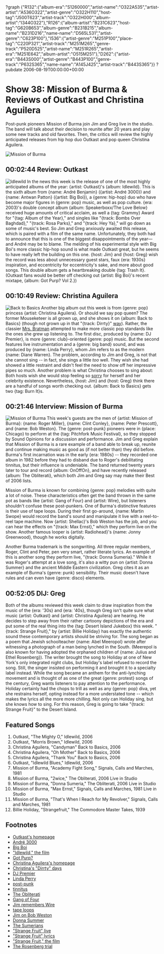 ?graph {"R132":{"album-era":"S1260000","artist-name":"O322A535","artist-artist":"A536O322","artist-genre":"O322H110","host-tag":"J500T623","artist-track":"O322H000","album-artist":"I344O322"},"R126":{"album-artist":"B231C623","host-tag":"G620B653","album-genre":"B231B215","album-name":"B231D216","name-name":"D565L531","artist-genre":"C623P100"},"I536":{"artist-genre":"M251P100","place-tag":"C220P321","artist-track":"M251M265","genre-track":"P520D525","artist-name":"M251R265","artist-era":"M251E642","album-artist":"O515M251"},"D262":{"artist-era":"B443S000","artist-genre":"B443P100","genre-track":"P632S365","name-name":"A145J425","artist-track":"B443S365"}}
?pubdate 2006-08-19T00:00:00+00:00

# Show 38: Mission of Burma & Reviews of Outkast and Christina Aguilera
Post-punk pioneers Mission of Burma join Jim and Greg live in the studio. The band will talk about their decision to reunite after 20 years and play some new tracks and old favorites. Then, the critics will review the highly anticipated releases from hip hop duo Outkast and pop queen Christina Aguilera.

![Mission of Burma](http://static.soundopinions.org/images/2006/missionofburma.jpg)

## 00:02:44 Review: Outkast
![Idlewild](https://sound-images.s3.amazonaws.com/images/2016/outkast.jpg)
In the news this week is the release of one of the most highly anticipated albums of the year: {artist: Outkast}'s {album: Idlewild}. This is the sixth album from {name: André Benjamin} ({artist: André 3000}) and {name: Antwan Patton} ({artist: Big Boi}), a {genre: hip-hop} duo who have become major figures in {genre: pop} music, as well as pop culture. {era: 2003}'s double concept album {album: Speakerboxx/The Love Below} received huge amounts of critical acclaim, as well a {tag: Grammy} Award for "{tag: Album of the Year}," and singles like "{track: Bombs Over Baghdad}," "{track: Rosa Parks}," and "{track: Hey Ya}," will go down as some of music's best. So Jim and Greg anxiously awaited this release, which is paired with a film of the same name. Unfortunately, they both had to announce that this is one of the biggest disappointments of the year—and André may be to blame. The melding of his experimental style with Big Boi's more classic hip-hop sound is what made Outkast great, but he seems to have really left the building on this one. {host: Jim} and {host: Greg} wish the record was less about unnecessary guest stars, faux {era: 1930s} inspiration, and eccentricity for eccentricity's sake, and more about good songs. This double album gets a heartbreaking double {tag: Trash It}. (Outkast fans would be better off checking out {artist: Big Boi}'s recent mixtape, {album: Got Purp? Vol 2.})

## 00:10:49 Review: Christina Aguilera
![Back to Basics](http://is1.mzstatic.com/image/thumb/Music/v4/8b/8d/66/8b8d666b-b1ed-288e-d83b-df33ab5301cf/source/600x600bb.jpg "259398/388150154")
Another big album out this week is from {genre: pop} princess {artist: Christina Aguilera}. Or should we say pop queen? The former Mouseketeer is all grown up, and she shows it on {album: Back to Basics} (though not grown up in that "{track: Dirrty}" [way](https://www.youtube.com/watch?v=4Rg3sAb8Id8&noredirect=1)). Rather, the classier [Mrs. Bratman](http://www.people.com/people/article/0,,1131176,00.html) attempted to make more classic pop standards like the ones she grew up listening to. The first disc, produced by {name: DJ Premier}, is more {genre: club}-oriented {genre: pop} music. But the second features live instrumentation and a {genre: big band} sound, and was produced by {name: Linda Perry}, whom Jim refers to as the modern {name: Diane Warren}. The problem, according to Jim and Greg, is not that she cannot sing -- in fact, she sings a little *too* well. They wish she had showed a little restraint and didn't feel the need to show off her impressive pipes so much. Another problem is what Christina chooses to sing about: Both hosts wish she would stop feeling so [sorry](http://www.sing365.com/music/lyric.nsf/Here-To-Stay-lyrics-Christina-Aguilera/FE1101722E5A3219482571C10005B223) for herself and her celebrity existence. Nevertheless, {host: Jim} and {host: Greg} think there are a handful of songs worth checking out. {album: Back to Basics} gets two {tag: Burn It}s.

## 00:21:46 Interview: Mission of Burma
![Mission of Burma](http://sound-images.s3.amazonaws.com/images/2006/burma.jpg)
This week's guests are the men of {artist: Mission of Burma}: {name: Roger Miller}, {name: Clint Conley}, {name: Peter Prescott}, and {name: Bob Weston}. The {genre: post-punk} pioneers were in {place: Chicago} to perform at the {tag: Pitchfork Music Festival}, so they stopped by Sound Opinions for a discussion and performance. Jim and Greg explain that Mission of Burma is a rare example of a band able to break up, reunite and continue making music as good as (if not better than) they did before. Burma's first incarnation was in the early {era: 1980s} -- they recorded one album in 1982 before they had to disband due to Roger's debilitating tinnitus, but their influence is undeniable. The band returned twenty years later to tour and record {album: OnOffOn}, and have recently released {album: The Obliterati}, which both Jim and Greg say may make their Best of 2006 lists.

Mission of Burma is known for combining {genre: pop} melodies with quite a lot of noise. These characteristics often get the band thrown in the same pot as bands like {artist: Gang of Four} and {artist: Wire}, but listeners shouldn't confuse these post-punkers. One of Burma's distinctive features is their use of tape loops. During their first go-around, {name: Martin Swope} would record the band's sound and manipulate it live with a reel-to-reel tape machine. Now {artist: Shellac}'s Bob Weston has the job, and you can hear the effects on "{track: Max Ernst}," which they perform live on the show. Another famous looper is {artist: Radiohead}'s {name: Jonny Greenwood}, though he works digitally. 

Another Burma trademark is the songwriting. All three regular members, Roger, Clint and Peter, pen very smart, rather literate lyrics. An example of this is another song they perform live, "{track: Donna Sumeria}." While it was Roger's attempt at a love song, it's also a witty pun on {artist: Donna Summer} and the ancient Middle Eastern civilization. Greg cites it as an example of Burma's {genre: punk} sensibility. Their music doesn't have rules and can even have {genre: disco} elements.

## 00:52:05 DIJ: Greg
Both of the albums reviewed this week claim to draw inspiration from the music of the {era: '30s} and {era: '40s}, though Greg isn't quite sure what music {artist: Outkast} and {artist: Christina Aguilera} are hearing. He decides to step away from their rather cartoony depictions of the era and put some of the real thing into the {tag: Desert Island Jukebox} this week. "{track: Strange Fruit}," by {artist: Billie Holiday} has exactly the authentic sound these contemporary artists should be striving for. The song began as a poem that Jewish schoolteacher {name: Abel Meeropol} wrote after witnessing a photograph of a man being lynched in the South. (Meerepol is also known for having adopted the orphaned children of {name: Julius and Ethel Rosenberg}). The writer brought the song to Holiday at one of New York's only integrated night clubs, but Holiday's label refused to record the song. Still, the singer insisted on performing it and brought it to a specialty label instead. While the song became an anthem for the anti-lynching movement and is thought of as one of the great {genre: protest} songs of the century, Greg wants listeners to pay attention to the performance. Holiday certainly had the chops to trill as well as any {genre: pop} diva, yet she restrains herself, opting instead for a more understated tone -- which makes the lyrics all the more more chilling. Not only can Holiday sing, but she knows how to sing. For this reason, Greg is going to take "{track: Strange Fruit}" to the Desert Island.


## Featured Songs
1. Outkast, "The Mighty O," Idlewild, 2006
2. Outkast, "Morris Brown," Idlewild, 2006
3. Christina Aguilera, "Candyman" Back to Basics, 2006
4. Christina Aguilera, "Oh Mother" Back to Basics, 2006
5. Christina Aguilera, "Thank You" Back to Basics, 2006
6. Outkast, "Idlewild Blues," Idlewild, 2006
7. Mission of Burma, "Academy Fight Song," Signals, Calls and Marches, 1981
8. Mission of Burma, "2wice," The Obliterati, 2006 Live in Studio
9. Mission of Burma, "Donna Sumeria," The Obliterati, 2006 Live in Studio
10. Mission of Burma, "Max Ernst," Signals, Calls and Marches, 1981 Live in Studio
11. Mission of Burma, "That's When I Reach for My Revolver," Signals, Calls and Marches, 1981
12. Billie Holiday, "Strangefruit," The Commodore Master Takes, 1939

## Footnotes
- [Outkast's homepage](http://www.outkast.com/)
- [André 3000](http://www.outkast.com/andre-3000)
- [Big Boi](http://bigboi.com/)
- ["Idlewild," the film](http://www.imdb.com/title/tt0417225/)
- [Got Purp?](http://www.purpleribbonallstars.com/)
- [Christina Aguilera's homepage](http://www.christinaaguilera.com/)
- [Christina's "Dirrty" days](https://www.youtube.com/watch?v=4Rg3sAb8Id8&noredirect=1)
- [DJ Premier](http://www.allmusic.com/cg/amg.dll?opt1=1&P=amg&sql=dj+premier)
- [Linda Perry](http://www.allmusic.com/cg/amg.dll?opt1=1&P=amg&sql=linda+perry)
- [post-punk](http://en.wikipedia.org/wiki/Post-punk)
- [tinnitus](http://www.ata.org/about_tinnitus/)
- [The Obliterati](http://store.matadorrecords.com/the-obliterati)
- [Gang of Four](http://www.gangoffour.co.uk/)
- [Jim remembers Wire](http://www.jimdero.com/News2003/GreatWire.htm)
- [tape loops](http://en.wikipedia.org/wiki/Tape_loop)
- [Jim on Bob Weston](http://www.jimdero.com/News2005/LiveWestonJuly8.htm)
- [Donna Summer](http://www.donna-tribute.com/)
- [The Sumerians](http://www.ancient.eu.com/sumer/)
- ["Strange Fruit" live](https://www.youtube.com/watch?v=h4ZyuULy9zs&feature=kp)
- ["Strange Fruit" lyrics](http://www.bluesforpeace.com/lyrics/strange-fruit.htm)
- ["Strange Fruit," the film](http://www.pbs.org/independentlens/strangefruit/film.html)
- [The Rosenberg trial](http://law2.umkc.edu/faculty/projects/ftrials/rosenb/rosenb.htm)
